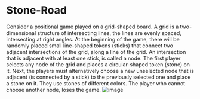 # Stone-Road
Consider a positional game played on a grid-shaped board. A grid is a two-dimensional structure of intersecting lines, the lines are evenly spaced, intersecting at right angles.
At the beginning of the game, there will be randomly placed small line-shaped tokens (sticks) that connect two adjacent intersections of the grid, along a line of the grid.
An intersection that is adjacent with at least one stick, is called a node.
The first player selects any node of the grid and places a circular-shaped token (stone) on it. Next, the players must alternatively choose a new unselected node that is adjacent (is connected by a stick) to the previously selected one and place a stone on it. They use stones of different colors. The player who cannot choose another node, loses the game.
![image](https://github.com/SpiridonVlad/Stone-Road/assets/123125540/ce680cf8-1702-4a16-9484-be75c2efae2c)
